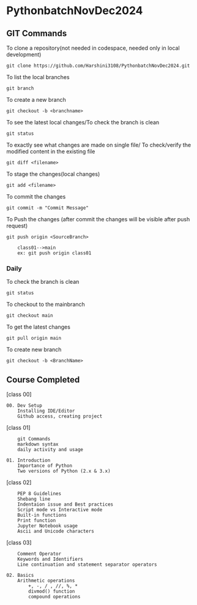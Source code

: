 # PythonbatchNovDec2024


## GIT Commands

To clone a repository(not needed in codespace, needed only in local development)

    git clone https://github.com/Harshini3108/PythonbatchNovDec2024.git

To list the local branches

    git branch

To create a new branch

    git checkout -b <branchname>

To see the latest local changes/To check the branch is clean

    git status

To exactly see what changes are made on single file/ To check/verify the modified content in the existing file

    git diff <filename>

To stage the changes(local changes)

    git add <filename>

To commit the changes

    git commit -m "Commit Message"

To Push the changes (after commit the changes will be visible after push request)

    git push origin <SourceBranch>

        class01-->main
        ex: git push origin class01

### Daily

To check the branch is clean

    git status

To checkout to the mainbranch

    git checkout main

To get the latest changes

    git pull origin main

To create new branch

    git checkout -b <BranchName>

## Course Completed

[class 00]

    00. Dev Setup
        Installing IDE/Editor
        Github access, creating project

[class 01]

        git Commands
        markdown syntax
        daily activity and usage

    01. Introduction
        Importance of Python
        Two versions of Python (2.x & 3.x)

[class 02]

        PEP 8 Guidelines
        Shebang line
        Indentaion issue and Best practices
        Script mode vs Interactive mode
        Built-in functions
        Print function
        Jupyter Notebook usage
        Ascii and Unicode characters

[class 03]

        Comment Operator
        Keywords and Identifiers
        Line continuation and statement separator operators

    02. Basics
        Arithmetic operations
            +, -, / , //, %, *
            divmod() function
            compound operations
            
        